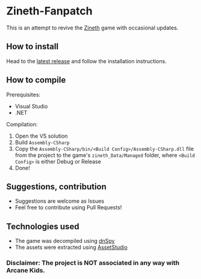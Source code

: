 # Zineth-Fanpatch

This is an attempt to revive the [Zineth](https://zinethgame-blog.tumblr.com/) game with occasional updates.

## How to install
Head to the [latest release](https://github.com/HUNcamper/Zineth-Fanpatch/releases/latest) and follow the installation instructions.

## How to compile
Prerequisites:
- Visual Studio
- .NET

Compilation:
1. Open the VS solution
2. Build `Assembly-CSharp`
3. Copy the `Assembly-CSharp/bin/<Build Config>/Assembly-CSharp.dll` file from the project to the game's `zineth_Data/Managed` folder, where `<Build Config>` is either Debug or Release
4. Done!

## Suggestions, contribution
- Suggestions are welcome as Issues
- Feel free to contribute using Pull Requests!

## Technologies used

- The game was decompiled using [dnSpy](https://github.com/dnSpy/dnSpy)
- The assets were extracted using [AssetStudio](https://github.com/Perfare/AssetStudio)

### Disclaimer: The project is NOT associated in any way with Arcane Kids.
